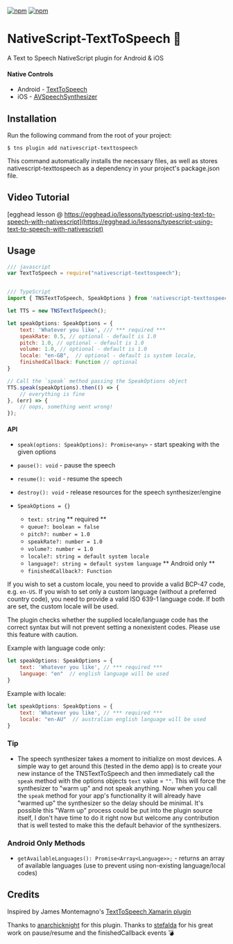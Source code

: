 [![npm](https://img.shields.io/npm/v/nativescript-texttospeech.svg)](https://www.npmjs.com/package/nativescript-texttospeech)
[![npm](https://img.shields.io/npm/dt/nativescript-texttospeech.svg?label=npm%20downloads)](https://www.npmjs.com/package/nativescript-texttospeech)

# NativeScript-TextToSpeech :loudspeaker:

A Text to Speech NativeScript plugin for Android & iOS

#### Native Controls
 - Android - [TextToSpeech](https://developer.android.com/reference/android/speech/tts/TextToSpeech.html)
 - iOS - [AVSpeechSynthesizer](https://developer.apple.com/reference/avfoundation/avspeechsynthesizer)

## Installation

Run the following command from the root of your project:

```
$ tns plugin add nativescript-texttospeech
```
This command automatically installs the necessary files, as well as stores nativescript-texttospeech as a dependency in your project's package.json file.

## Video Tutorial
[egghead lesson @ https://egghead.io/lessons/typescript-using-text-to-speech-with-nativescript](https://egghead.io/lessons/typescript-using-text-to-speech-with-nativescript)


## Usage

```js
/// javascript
var TextToSpeech = require("nativescript-texttospeech");


/// TypeScript
import { TNSTextToSpeech, SpeakOptions } from 'nativescript-texttospeech';

let TTS = new TNSTextToSpeech();

let speakOptions: SpeakOptions = {
    text: 'Whatever you like', /// *** required ***
    speakRate: 0.5, // optional - default is 1.0
    pitch: 1.0, // optional - default is 1.0
    volume: 1.0, // optional - default is 1.0
    locale: "en-GB",  // optional - default is system locale,
    finishedCallback: Function // optional
}

// Call the `speak` method passing the SpeakOptions object
TTS.speak(speakOptions).then(() => {
    // everything is fine
}, (err) => {
    // oops, something went wrong!
});

```


#### API

- `speak(options: SpeakOptions): Promise<any>` - start speaking with the given options
- `pause(): void` - pause the speech
- `resume(): void` - resume the speech
- `destroy(): void` - release resources for the speech synthesizer/engine

- `SpeakOptions = {}`
    - `text: string` ** required **
    - `queue?: boolean = false`  
    - `pitch?: number = 1.0`  
    - `speakRate?: number = 1.0`  
    - `volume?: number = 1.0` 
    - `locale?: string = default system locale`
    - `language?: string = default system language` ** Android only **
    - `finishedCallback?: Function`


If you wish to set a custom locale, you need to provide a valid BCP-47 code, e.g. `en-US`. If you wish to set only a custom language (without a preferred country code), you need to provide a valid ISO 639-1 language code. If both are set, the custom locale will be used.

The plugin checks whether the supplied locale/language code has the correct syntax but will not prevent setting a nonexistent codes. Please use this feature with caution.

Example with language code only:
```js
let speakOptions: SpeakOptions = {
    text: 'Whatever you like', // *** required ***
    language: "en"  // english language will be used
}
```

Example with locale:
```js
let speakOptions: SpeakOptions = {
    text: 'Whatever you like', // *** required ***
    locale: "en-AU"  // australian english language will be used
}
```

### Tip
- The speech synthesizer takes a moment to initialize on most devices. A simple way to get around this (tested in the demo app) is to create your new instance of the TNSTextToSpeech and then immediately call the `speak` method with the options objects `text` value = `""`. This will force the synthesizer to "warm up" and not speak anything. Now when you call the `speak` method for your app's functionality it will already have "warmed up" the synthesizer so the delay should be minimal.
It's possible this "Warm up" process could be put into the plugin source itself, I don't have time to do it right now but welcome any contribution that is well tested to make this the default behavior of the synthesizers.

### Android Only Methods

- `getAvailableLanguages(): Promise<Array<Language>>;` - returns an array of available languages (use to prevent using non-existing language/local codes)


## Credits

Inspired by James Montemagno's [TextToSpeech Xamarin plugin](https://github.com/jamesmontemagno/Xamarin.Plugins/tree/master/TextToSpeech)

Thanks to [anarchicknight](https://github.com/anarchicknight) for this plugin.
Thanks to [stefalda](https://github.com/stefalda) for his great work on pause/resume and the finishedCallback events :bomb:
